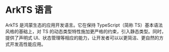 # ArkTS 语言

ArkTS 是鸿蒙生态的应用开发语言。它在保持 TypeScript（简称 TS）基本语法风格的基础上，对 TS 的动态类型特性施加更严格的约束，引入静态类型。同时，提供了声明式 UI、状态管理等相应的能力，让开发者可以以更简洁、更自然的方式开发高性能应用。
